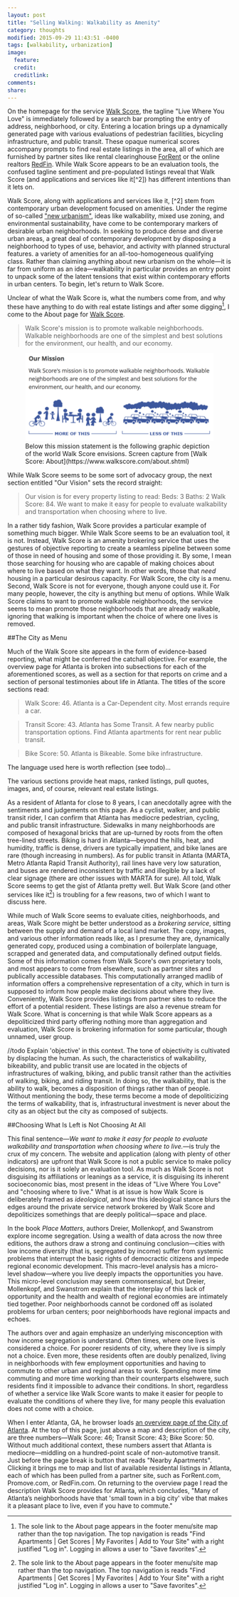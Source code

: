 ```yaml
---
layout: post
title: "Selling Walking: Walkability as Amenity"
category: thoughts
modified: 2015-09-29 11:43:51 -0400
tags: [walkability, urbanization]
image:
  feature: 
  credit: 
  creditlink: 
comments: 
share: 
---
```

On the homepage for the service [Walk Score](https://www.walkscore.com/), the tagline "Live Where You Love" is immediately followed by a search bar prompting the entry of address, neighborhood, or city. Entering a location brings up a dynamically generated page with various evaluations of pedestrian facilities, bicycling infrastructure, and public transit. These opaque numerical scores accompany prompts to find real estate listings in the area, all of which are furnished by partner sites like rental clearinghouse [ForRent](ForRent.com) or the online realtors [RedFin](RedFin.com). While Walk Score appears to be an evaluation tools, the confused tagline sentiment and pre-populated listings reveal that Walk Score (and applications and services like it[^2]) has different intentions than it lets on.

Walk Score, along with applications and services like it, [^2] stem from contemporary urban development focused on amenities. Under the regime of so-called ["new urbanism"](http://www.newurbanism.org/), ideas like walkability, mixed use zoning, and environmental sustainability, have come to be contemporary markers of desirable urban neighborhoods. In seeking to produce dense and diverse urban areas, a great deal of contemporary development  by disposing a neighborhood to types of use, behavior, and activity with planned structural features. a variety of amenities for an all-too-homogeneous qualifying class. Rather than claiming anything about new urbanism on the whole&mdash;it is far from uniform as an idea&mdash;walkability in particular provides an entry point to unpack some of the latent tensions that exist within contemporary efforts in urban centers. To begin, let's return to Walk Score.

Unclear of what the Walk Score is, what the numbers come from, and why these have anything to do with real estate listings and after some digging[^1], I come to the About page for [Walk Score](https://www.walkscore.com/about.shtml). 
>Walk Score's mission is to promote walkable neighborhoods. Walkable neighborhoods are one of the simplest and best solutions for the environment, our health, and our economy.

<figure>
    <img src="/images/selling-walking/walkscore-mission.png">
    <figcaption>Below this mission statement is the following graphic depiction of the world Walk Score envisions.
Screen capture from [Walk Score: About](https://www.walkscore.com/about.shtml)</figcaption>
</figure>

While Walk Score seems to be some sort of advocacy group, the next section entitled "Our Vision" sets the record straight:
>Our vision is for every property listing to read: Beds: 3 Baths: 2 Walk Score: 84. We want to make it easy for people to evaluate walkability and transportation when choosing where to live.

In a rather tidy fashion, Walk Score provides a particular example of something much bigger. While Walk Score seems to be an evaluation tool, it is not. Instead, Walk Score is an amenity brokering service that uses the gestures of objective reporting to create a seamless pipeline between some of those in need of housing and some of those providing it. By some, I mean those searching for housing who are capable of making choices about where to live based on what they want. In other words, those that *need* housing in a particular desirous capacity. For Walk Score, the city is a menu. Second, Walk Score is not for everyone, though anyone could use it. For many people, however, the city is anything but menu of options. While Walk Score claims to want to promote walkable neighborhoods, the service seems to mean promote those neighborhoods that are already walkable, ignoring that walking is important when the choice of where one lives is removed.

##The City as Menu

Much of the Walk Score site appears in the form of evidence-based reporting, what might be conferred the catchall objective. For example, the overview page for Atlanta is broken into subsections for each of the aforementioned scores, as well as a section for that reports on crime and a section of personal testimonies about life in Atlanta. The titles of the score sections read:

>Walk Score: 46. Atlanta is a Car-Dependent city. Most errands require a car.

>Transit Score: 43. Atlanta has Some Transit. A few nearby public transportation options. Find Atlanta apartments for rent near public transit.

>Bike Score: 50. Atlanta is Bikeable. Some bike infrastructure.

The language used here is worth reflection (see todo)...

The various sections provide heat maps, ranked listings, pull quotes, images, and, of course, relevant real estate listings. 

As a resident of Atlanta for close to 8 years, I can anecdotally agree with the sentiments and judgements on this page. As a cyclist, walker, and public transit rider, I can confirm that Atlanta has mediocre pedestrian, cycling, and public transit infrastructure. Sidewalks in many neighborhoods are composed of hexagonal bricks that are up-turned by roots from the often tree-lined streets. Biking is hard in Atlanta&mdash;beyond the hills, heat, and humidity, traffic is dense, drivers are typically impatient, and bike lanes are rare (though increasing in numbers). As for public transit in Atlanta (MARTA, Metro Atlanta Rapid Transit Authority), rail lines have very low saturation, and buses are rendered inconsistent by traffic and illegible by a lack of clear signage (there are other issues with MARTA for sure). All told, Walk Score seems to get the gist of Atlanta pretty well. But Walk Score (and other services like it[^1]) is troubling for a few reasons, two of which I want to discuss here. 

While much of Walk Score seems to evaluate cities, neighborhoods, and areas, Walk Score might be better understood as a *brokering service*, sitting between the supply and demand of a local land market. The copy, images, and various other information reads like, as I presume they are, dynamically generated copy, produced using a combination of boilerplate language, scrapped and generated data, and computationally defined output fields. Some of this information comes from Walk Score's own proprietary tools, and most appears to come from elsewhere, such as partner sites and publically accessible databases. This computationally arranged madlib of information offers a comprehensive representation of a city, which in turn is supposed to inform how people make decisions about where they live. Conveniently, Walk Score provides listings from partner sites to reduce the effort of a potential resident. These listings are also a revenue stream for Walk Score. What is concerning is that while Walk Score appears as a depoliticized third party offering nothing more than aggregation and evaluation, Walk Score is brokering information for some particular, though unnamed, user group.



//todo
Explain 'objective' in this context. The tone of objectivity is cultivated by displacing the human. As such, the characteristics of walkability, bikeability, and public transit use are located in the objects of infrastructures of walking, biking, and public transit rather than the activities of walking, biking, and riding transit. In doing so, the walkability, that is the ability to walk, becomes a disposition of things rather than of people. Without mentioning the body, these terms become a mode of depoliticizing the terms of walkability, that is, infrastructural investment is never about the city as an object but the city as composed of subjects.

##Choosing What Is Left is Not Choosing At All

This final sentence&mdash;*We want to make it easy for people to evaluate walkability and transportation when choosing where to live.*&mdash;is truly the crux of my concern. The website and application (along with plenty of other indicators) are upfront that Walk Score is not a public service to make policy decisions, nor is it solely an evaluation tool. As much as Walk Score is not disguising its affiliations or leanings as a service, it is disguising its inherent socioeconomic bias, most present in the ideas of "Live Where You Love" and "choosing where to live." What is at issue is how Walk Score is deliberately framed as *ideological*, and how this ideological stance blurs the edges around the private service network brokered by Walk Score and depoliticizes somethings that are deeply political&mdash;space and place.

In the book *Place Matters*, authors Dreier, Mollenkopf, and Swanstrom explore income segregation. Using a wealth of data across the now three editions, the authors draw a strong and continuing conclusion&mdash;cities with low income diversity (that is, segregated by income) suffer from systemic problems that interrupt the basic rights of democractic citizens and impede regional economic development. This macro-level analysis has a micro-level shadow&mdash;where you live deeply impacts the opportunities you have. This micro-level conclusion may seem commonsensical, but Dreier, Mollenkopf, and Swanstrom explain that the interplay of this lack of opportunity and the health and wealth of regional economies are intimately tied together. Poor neighborhoods cannot be cordoned off as isolated problems for urban centers; poor neighborhoods have regional impacts and echoes. 

The authors over and again emphasize an underlying misconception with how income segregation is understand. Often times, where one lives is considered a choice. For poorer residents of city, where they live is simply not a choice. Even more, these residents often are doubly penalized, living in neighborhoods with few employment opportunities and having to commute to other urban and regional areas to work. Spending more time commuting and more time working than their counterparts elsehwere, such residents find it impossible to advance their conditions. In short, regardless of whether a service like Walk Score wants to make it easier for people to evaluate the conditions of where they live, for many people this evaluation does not come with a choice.

When I enter Atlanta, GA, he browser loads [an overview page of the City of Atlanta](https://www.walkscore.com/GA/Atlanta). At the top of this page, just above a map and description of the city, are three numbers&mdash;Walk Score: 46; Transit Score: 43; Bike Score: 50.  Without much additional context, these numbers assert that Atlanta is mediocre&mdash;middling on a hundred-point scale of non-automotive transit. Just before the page break is button that reads "Nearby Apartments". Clicking it brings me to map and list of available residental listings in Atlanta, each of which has been pulled from a partner site, such as ForRent.com, Promove.com, or RedFin.com. On returning to the overview page I read the description Walk Score provides for Atlanta, which concludes, "Many of Atlanta’s neighborhoods have that 'small town in a big city' vibe that makes it a pleasant place to live, even if you have to commute."


[^1]: The sole link to the About page appears in the footer menu/site map rather than the top navigation. The top navigation is reads "Find Apartments | Get Scores | My Favorites | Add to Your Site" with a right justified "Log in". Logging in allows a user to "Save favorites".